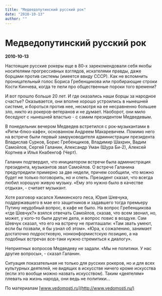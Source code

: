 ```yaml
---
title: "Медведопутинский русский рок"
date: "2010-10-13"
author: ""
---
```


# Медведопутинский русский рок

**2010-10-13** 

Настоящие русские рокеры еще в 80-х зарекомендовали себя якобы носителями прогрессивных взглядов, искателями правды, даже борцами против системы (имеется ввиду СССР). Как не вспомнить проницательный голос Бориса Гребенщикова или пробирающие строки Кости Кинчева, когда те пели про общественные пороки того времени?

И вот прошло больше 20 лет. И где оказались наши борцы за народное счастье? Оказывается, они вполне хорошо устроились в нынешней системе, и бороться против нее, несмотря на ее несравненно большее зло, никто из рокеров-ветеранов и не думает. Наоборот, они мило беседуют с нынешней властью - с самим президентом Медведевым.

В понедельник вечером Медведев встретился с рок-музыкантами в «Ритм-блюз-кафе», основанном Андреем Макаревичем. Помимо него на встрече были первый замруководителя администрации президента Владислав Сурков, Борис Гребенщиков, Владимир Шахрин, Вадим Самойлов, Сергей Галанин, Александр Уман (Шура Би-2), Алексей Кортнев и Илья Кнабенгоф (Черт).

Галанин подтвердил, что инициатором встречи была администрация президента, музыкантов звал Самойлов. О встрече Галанина предупредили примерно за две недели, причем сообщили, что можно будет не только поговорить, но и спеть. Президент сказал, что всегда любил хорошую живую музыку. «Ему это нужно было в качестве отдыха», - считает музыкант.

Хотя разговор касался Химкинского леса, Юрия Шевчука, поддержавшего в мае его защитников и задавшего тогда премьеру Путину неудобный вопрос, в кафе не было. На вопрос Гребенщикова «где Шевчук?» взялся отвечать Самойлов, сказав, что всем звонил, но, может, у кого-то были другие дела, и вопрос повис в воздухе. Сам Шевчук сказал, что его на встречу не приглашали: «Там звать умеют, если бы позвали, я бы узнал об этом». «Юра, к сожалению, занимает достаточно подростковую, нонконформистскую позицию, а на подобных встречах все-таки нужно стремиться к диалогу».

Неприятных вопросов Медведеву не задали. «Мы не политики. У нас другие вопросы», - сказал Галанин.

Ситуация показательная не только для русских рокеров, но и для всех культурных деятелей, не видящих в искусстве ничего кроме искусства (если это вообще можно назвать искусством). Таким «деятелям» плевать на жизнь народа, они ведь не политики...

По материалам [www.vedomosti.ru](http://www.vedomosti.ru/)